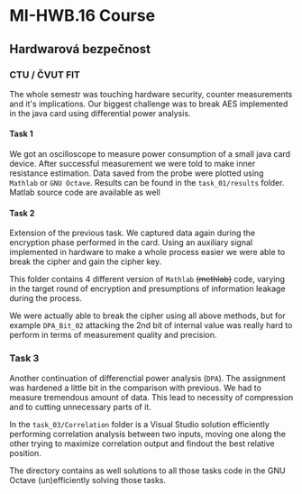 # MI-HWB.16 Course
## Hardwarová bezpečnost
### CTU / ČVUT FIT

The whole semestr was touching hardware security, counter measurements and it's implications. Our biggest challenge was to break AES implemented in the java card using differential power analysis.

#### Task 1
We got an oscilloscope to measure power consumption of a small java card device. After successful measurement we were told to make inner resistance estimation. Data saved from the probe were plotted using `Mathlab` or `GNU Octave`. Results can be found in the `task_01/results` folder. Matlab source code are available as well

#### Task 2
Extension of the previous task. We captured data again during the encryption phase performed in the card. Using an auxiliary signal implemented in hardware to make a whole process easier we were able to break the cipher and gain the cipher key.

This folder contains 4 different version of `Mathlab` ~~(methlab)~~ code, varying in the target round of encryption and presumptions of information leakage during the process. 

We were actually able to break the cipher using all above methods, but for example `DPA_Bit_02` attacking the 2nd bit of internal value was really hard to perform in terms of measurement quality and precision.

### Task 3
Another continuation of differenctial power analysis (`DPA`). The assignment was hardened a little bit in the comparison with previous. We had to measure tremendous amount of data. This lead to necessity of compression and to cutting unnecessary parts of it.

In the `task_03/Correlation` folder is a Visual Studio solution efficiently performing correlation analysis between two inputs, moving one along the other trying to maximize correlation output and findout the best relative position.

The directory contains as well solutions to all those tasks code in the GNU Octave (un)efficiently solving those tasks. 

